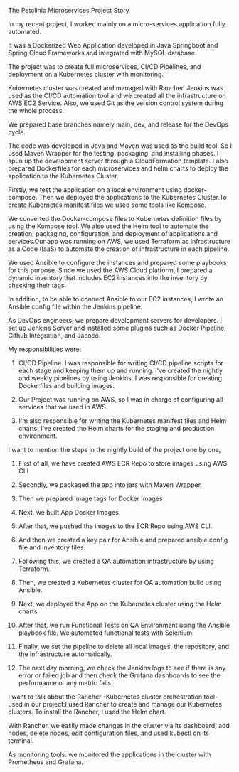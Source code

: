 The Petclinic Microservices Project Story

In my recent project, I worked mainly on a micro-services application fully automated.

It was a Dockerized Web Application developed in Java Springboot and Spring Cloud Frameworks and integrated with MySQL database.

The project was to create full microservices, CI/CD Pipelines, and deployment on a Kubernetes cluster with monitoring.

Kubernetes cluster was created and managed with Rancher. Jenkins was used as the CI/CD automation tool and we created all the infrastructure on AWS EC2 Service. Also, we used Git as the version control system during the whole process.

We prepared base branches namely main, dev, and release for the DevOps cycle.

The code was developed in Java and Maven was used as the build tool. So I used Maven Wrapper for the testing, packaging, and installing phases.
I spun up the development server through a CloudFormation template. I also prepared Dockerfiles for each microservices and helm charts to deploy the application to the Kubernetes Cluster.

Firstly, we test the application on a local environment using docker-compose. Then we deployed the applications to the Kubernetes Cluster.To create Kubernetes manifest files we used some tools like Kompose.

We converted the Docker-compose files to Kubernetes definition files by using the Kompose tool. We also used the Helm tool to automate the creation, packaging, configuration, and deployment of applications and services.Our app was running on AWS, we used Terraform as Infrastructure as a Code (IaaS) to automate the creation of infrastructure in each pipeline.

We used Ansible to configure the instances and prepared some playbooks for this purpose. Since we used the AWS Cloud platform, I prepared a dynamic inventory that includes EC2 instances into the inventory by checking their tags.

In addition, to be able to connect Ansible to our EC2 instances, I wrote an Ansible config file within the Jenkins pipeline.

As DevOps engineers, we prepare development servers for developers. I set up Jenkins Server and installed some plugins such as Docker Pipeline, Github Integration, and Jacoco.

My responsibilities were:

1. CI/CD Pipeline. I was responsible for writing CI/CD pipeline scripts for each stage and keeping them up and running. I've created the nightly and weekly pipelines by using Jenkins. I was responsible for creating Dockerfiles and building images.

2. Our Project was running on AWS, so I was in charge of configuring all services that we used in AWS.

3. I'm also responsible for writing the Kubernetes manifest files and Helm charts. I’ve created the Helm charts for the staging and production environment.

I want to mention the steps in the nightly build of the project one by one,

1. First of all, we have created AWS ECR Repo to store images using AWS CLI

2. Secondly, we packaged the app into jars with Maven Wrapper.

3. Then we prepared image tags for Docker Images

4. Next, we built App Docker Images

5. After that, we pushed the images to the ECR Repo using AWS CLI.

6. And then we created a key pair for Ansible and prepared ansible.config file and inventory files.

7. Following this, we created a QA automation infrastructure by using Terraform.

8. Then, we created a Kubernetes cluster for QA automation build using Ansible.

9. Next, we deployed the App on the Kubernetes cluster using the Helm charts.

10.  After that, we run Functional Tests on QA Environment using the Ansible playbook file. We automated functional tests with Selenium.

11.  Finally, we set the pipeline to delete all local images, the repository, and the infrastructure automatically.

12.  The next day morning, we check the Jenkins logs to see if there is any error or failed job and then check the Grafana dashboards to see the performance or any metric fails.

I want to talk about the Rancher -Kubernetes cluster orchestration tool- used in our project:I used Rancher to create and manage our Kubernetes clusters. To install the Rancher, I used the Helm chart.

With Rancher, we easily made changes in the cluster via its dashboard, add nodes, delete nodes, edit configuration files, and used kubectl on its terminal.

As monitoring tools: we monitored the applications in the cluster with Prometheus and Grafana.
